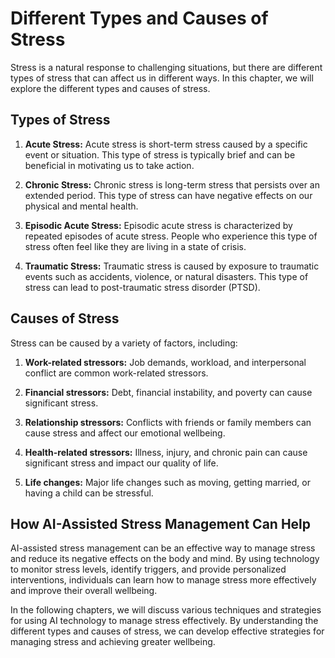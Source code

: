 Different Types and Causes of Stress
===================================================================

Stress is a natural response to challenging situations, but there are different types of stress that can affect us in different ways. In this chapter, we will explore the different types and causes of stress.

Types of Stress
---------------

1. **Acute Stress:** Acute stress is short-term stress caused by a specific event or situation. This type of stress is typically brief and can be beneficial in motivating us to take action.

2. **Chronic Stress:** Chronic stress is long-term stress that persists over an extended period. This type of stress can have negative effects on our physical and mental health.

3. **Episodic Acute Stress:** Episodic acute stress is characterized by repeated episodes of acute stress. People who experience this type of stress often feel like they are living in a state of crisis.

4. **Traumatic Stress:** Traumatic stress is caused by exposure to traumatic events such as accidents, violence, or natural disasters. This type of stress can lead to post-traumatic stress disorder (PTSD).

Causes of Stress
----------------

Stress can be caused by a variety of factors, including:

1. **Work-related stressors:** Job demands, workload, and interpersonal conflict are common work-related stressors.

2. **Financial stressors:** Debt, financial instability, and poverty can cause significant stress.

3. **Relationship stressors:** Conflicts with friends or family members can cause stress and affect our emotional wellbeing.

4. **Health-related stressors:** Illness, injury, and chronic pain can cause significant stress and impact our quality of life.

5. **Life changes:** Major life changes such as moving, getting married, or having a child can be stressful.

How AI-Assisted Stress Management Can Help
------------------------------------------

AI-assisted stress management can be an effective way to manage stress and reduce its negative effects on the body and mind. By using technology to monitor stress levels, identify triggers, and provide personalized interventions, individuals can learn how to manage stress more effectively and improve their overall wellbeing.

In the following chapters, we will discuss various techniques and strategies for using AI technology to manage stress effectively. By understanding the different types and causes of stress, we can develop effective strategies for managing stress and achieving greater wellbeing.


